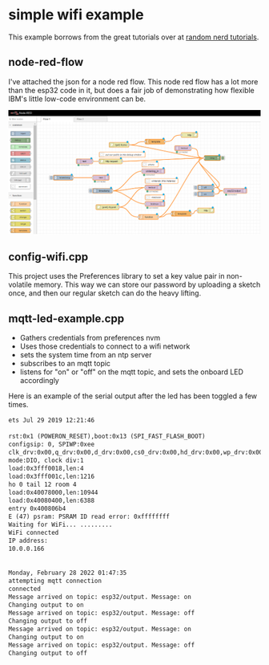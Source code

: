 # simple wifi example

This example borrows from the great tutorials over at [random nerd tutorials](https://randomnerdtutorials.com/projects-esp32/).

## node-red-flow

I've attached the json for a node red flow. This node red flow has a lot more than the esp32 code in it, but does a fair job of demonstrating how flexible IBM's little low-code environment can be.

![](node-red-screenshot.png)

## config-wifi.cpp

This project uses the Preferences library to set a key value pair in non-volatile memory. This way we can store our password by uploading a sketch once, and then our regular sketch can do the heavy lifting.

## mqtt-led-example.cpp

- Gathers credentials from preferences nvm
- Uses those credentials to connect to a wifi network
- sets the system time from an ntp server
- subscribes to an mqtt topic
- listens for "on" or "off" on the mqtt topic, and sets the onboard LED accordingly

Here is an example of the serial output after the led has been toggled a few times.

``` 
ets Jul 29 2019 12:21:46

rst:0x1 (POWERON_RESET),boot:0x13 (SPI_FAST_FLASH_BOOT)
configsip: 0, SPIWP:0xee
clk_drv:0x00,q_drv:0x00,d_drv:0x00,cs0_drv:0x00,hd_drv:0x00,wp_drv:0x00
mode:DIO, clock div:1
load:0x3fff0018,len:4
load:0x3fff001c,len:1216
ho 0 tail 12 room 4
load:0x40078000,len:10944
load:0x40080400,len:6388
entry 0x400806b4
E (47) psram: PSRAM ID read error: 0xffffffff
Waiting for WiFi... .........
WiFi connected
IP address: 
10.0.0.166


Monday, February 28 2022 01:47:35
attempting mqtt connection
connected
Message arrived on topic: esp32/output. Message: on
Changing output to on
Message arrived on topic: esp32/output. Message: off
Changing output to off
Message arrived on topic: esp32/output. Message: on
Changing output to on
Message arrived on topic: esp32/output. Message: off
Changing output to off
```